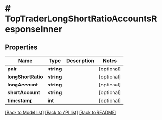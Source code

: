 # # TopTraderLongShortRatioAccountsResponseInner

## Properties

Name | Type | Description | Notes
------------ | ------------- | ------------- | -------------
**pair** | **string** |  | [optional]
**longShortRatio** | **string** |  | [optional]
**longAccount** | **string** |  | [optional]
**shortAccount** | **string** |  | [optional]
**timestamp** | **int** |  | [optional]

[[Back to Model list]](../../README.md#models) [[Back to API list]](../../README.md#endpoints) [[Back to README]](../../README.md)
